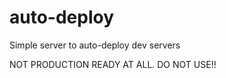 auto-deploy
===========

Simple server to auto-deploy dev servers

NOT PRODUCTION READY AT ALL. DO NOT USE!!
